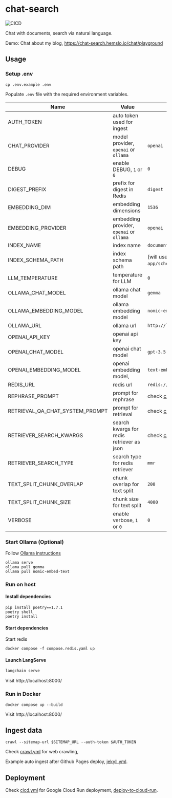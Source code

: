 # chat-search

![CICD](https://github.com/hemslo/chat-search/actions/workflows/cicd.yml/badge.svg)

Chat with documents, search via natural language.

Demo: Chat about my blog, https://chat-search.hemslo.io/chat/playground

## Usage

### Setup .env

```shell
cp .env.example .env
```

Populate `.env` file with the required environment variables.

| Name                            | Value                                     | Default                           |
|---------------------------------|-------------------------------------------|-----------------------------------|
| AUTH_TOKEN                      | auto token used for ingest                |                                   |
| CHAT_PROVIDER                   | model provider, `openai` or `ollama`      | `openai`                          |
| DEBUG                           | enable DEBUG, `1` or `0`                  | `0`                               |
| DIGEST_PREFIX                   | prefix for digest in Redis                | `digest`                          |
| EMBEDDING_DIM                   | embedding dimensions                      | `1536`                            |
| EMBEDDING_PROVIDER              | embedding provider, `openai` or `ollama`  | `openai`                          |
| INDEX_NAME                      | index name                                | `document`                        |
| INDEX_SCHEMA_PATH               | index schema path                         | (will use `app/schema.yaml`)      |
| LLM_TEMPERATURE                 | temperature for LLM                       | `0`                               |
| OLLAMA_CHAT_MODEL               | ollama chat model                         | `gemma`                           |
| OLLAMA_EMBEDDING_MODEL          | ollama embedding model                    | `nomic-embed-text`                |
| OLLAMA_URL                      | ollama url                                | `http://localhost:11434`          |
| OPENAI_API_KEY                  | openai api key                            |                                   |
| OPENAI_CHAT_MODEL               | openai chat model                         | `gpt-3.5-turbo`                   |
| OPENAI_EMBEDDING_MODEL          | openai embedding model,                   | `text-embedding-3-small`          |
| REDIS_URL                       | redis url                                 | `redis://localhost:6379/`         |
| REPHRASE_PROMPT                 | prompt for rephrase                       | check [config.py](/app/config.py) |
| RETRIEVAL_QA_CHAT_SYSTEM_PROMPT | prompt for retrieval                      | check [config.py](/app/config.py) |
| RETRIEVER_SEARCH_KWARGS         | search kwargs for redis retriever as json | check [config.py](/app/config.py) |
| RETRIEVER_SEARCH_TYPE           | search type for redis retriever           | `mmr`                             |
| TEXT_SPLIT_CHUNK_OVERLAP        | chunk overlap for text split              | `200`                             |
| TEXT_SPLIT_CHUNK_SIZE           | chunk size for text split                 | `4000`                            |
| VERBOSE                         | enable verbose, `1` or `0`                | `0`                               |

### Start Ollama (Optional)

Follow [Ollama instructions](https://github.com/ollama/ollama)

```shell
ollama serve
ollama pull gemma
ollama pull nomic-embed-text
```

### Run on host

#### Install dependencies

```shell
pip install poetry==1.7.1
poetry shell
poetry install
```

#### Start dependencies

Start redis

```shell
docker compose -f compose.redis.yaml up
```

#### Launch LangServe

```bash
langchain serve
```

Visit http://localhost:8000/

### Run in Docker

```shell
docker compose up --build
```

Visit http://localhost:8000/

## Ingest data

```shell
crawl --sitemap-url $SITEMAP_URL --auth-token $AUTH_TOKEN
```

Check [crawl.yml](.github/workflows/crawl.yml) for web crawling,

Example auto ingest after Github Pages deploy,
[jekyll.yml](https://github.com/hemslo/hemslo.github.io/blob/master/.github/workflows/jekyll.yml).

## Deployment

Check [cicd.yml](.github/workflows/cicd.yml) for Google Cloud Run deployment,
[deploy-to-cloud-run](https://github.com/marketplace/actions/deploy-to-cloud-run).
